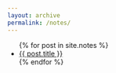 ```yaml
---
layout: archive
permalink: /notes/
---
```


<ul>  {% for post in site.notes %}    <li><a href="{{ post.url }}">{{ post.title }}</a></li>  {% endfor %} </ul>

